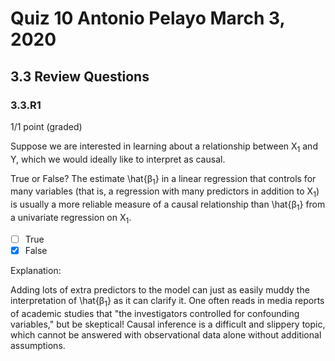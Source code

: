 # Quiz 10 Antonio Pelayo March 3, 2020
## 3.3 Review Questions
### 3.3.R1
1/1 point (graded)

Suppose we are interested in learning about a relationship between X<sub>1</sub> 
and Y, which we would ideally like to interpret as causal.

True or False? The estimate \hat{β<sub>1</sub>} in a linear regression that 
controls for many variables (that is, a regression with many predictors in 
addition to X<sub>1</sub>) is usually a more reliable measure of a causal 
relationship than  \hat{β<sub>1</sub>} from a univariate regression on X<sub>1</sub>.

- [ ] True
- [x] False

Explanation:

Adding lots of extra predictors to the model can just as easily muddy the 
interpretation of \hat{β<sub>1</sub>} as it can clarify it. One often reads 
in media reports of academic studies that "the investigators controlled for 
confounding variables," but be skeptical! Causal inference is a difficult and 
slippery topic, which cannot be answered with observational data alone without 
additional assumptions. 